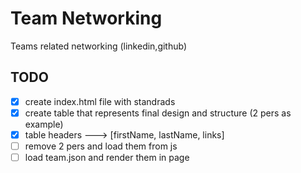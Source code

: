 # Team Networking
Teams related networking (linkedin,github)

## TODO

- [x] create index.html file with standrads
- [x] create table that represents final design and structure (2 pers as example)
- [x] table headers ---> [firstName, lastName, links]
- [ ] remove 2 pers and load them from js
- [ ] load team.json and render them in page